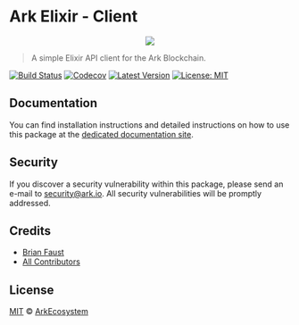 # Ark Elixir - Client

<p align="center">
    <img src="https://github.com/ArkEcosystem/elixir-client/blob/master/banner.png" />
</p>

> A simple Elixir API client for the Ark Blockchain.

[![Build Status](https://badgen.now.sh/circleci/github/ArkEcosystem/elixir-client)](https://circleci.com/gh/ArkEcosystem/elixir-client)
[![Codecov](https://badgen.now.sh/codecov/c/github/arkecosystem/elixir-client)](https://codecov.io/gh/arkecosystem/elixir-client)
[![Latest Version](https://badgen.now.sh/github/release/ArkEcosystem/elixir-client)](https://github.com/ArkEcosystem/elixir-client/releases)
[![License: MIT](https://badgen.now.sh/badge/license/MIT/green)](https://opensource.org/licenses/MIT)

## Documentation

You can find installation instructions and detailed instructions on how to use this package at the [dedicated documentation site](https://docs.ark.io/api/sdk/clients/elixir.html).

## Security

If you discover a security vulnerability within this package, please send an e-mail to security@ark.io. All security vulnerabilities will be promptly addressed.

## Credits

- [Brian Faust](https://github.com/faustbrian)
- [All Contributors](../../../../contributors)

## License

[MIT](LICENSE) © [ArkEcosystem](https://ark.io)
